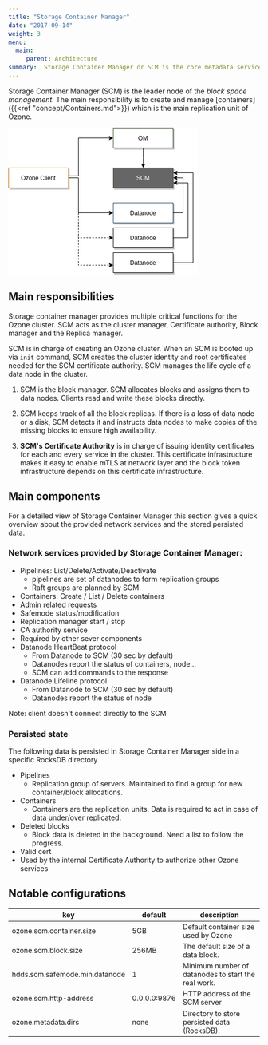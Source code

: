 ```yaml
---
title: "Storage Container Manager"
date: "2017-09-14"
weight: 3
menu: 
  main:
     parent: Architecture
summary:  Storage Container Manager or SCM is the core metadata service of Ozone. SCM provides a distributed block layer for Ozone.
---
```

<!---
  Licensed to the Apache Software Foundation (ASF) under one or more
  contributor license agreements.  See the NOTICE file distributed with
  this work for additional information regarding copyright ownership.
  The ASF licenses this file to You under the Apache License, Version 2.0
  (the "License"); you may not use this file except in compliance with
  the License.  You may obtain a copy of the License at

      http://www.apache.org/licenses/LICENSE-2.0

  Unless required by applicable law or agreed to in writing, software
  distributed under the License is distributed on an "AS IS" BASIS,
  WITHOUT WARRANTIES OR CONDITIONS OF ANY KIND, either express or implied.
  See the License for the specific language governing permissions and
  limitations under the License.
-->

Storage Container Manager (SCM) is the leader node of the *block space management*. The main responsibility is to create and manage [containers]({{<ref "concept/Containers.md">}}) which is the main replication unit of Ozone.


![Storage Container Manager](StorageContainerManager.png)

## Main responsibilities

Storage container manager provides multiple critical functions for the Ozone
cluster.  SCM acts as the cluster manager, Certificate authority, Block
manager and the Replica manager.

SCM is in charge of creating an Ozone cluster. When an SCM is booted up via `init` command, SCM creates the cluster identity and root certificates needed for the SCM certificate authority. SCM manages the life cycle of a data node in the cluster.

 1. SCM is the block manager. SCM
allocates blocks and assigns them to data nodes. Clients
read and write these blocks directly.

 2. SCM keeps track of all the block
replicas. If there is a loss of data node or a disk, SCM
detects it and instructs data nodes to make copies of the
missing blocks to ensure high availability.

 3. **SCM's Certificate Authority** is in
charge of issuing identity certificates for each and every
service in the cluster. This certificate infrastructure makes
it easy to enable mTLS at network layer and the block
token infrastructure depends on this certificate infrastructure.

## Main components

For a detailed view of Storage Container Manager this section gives a quick overview about the provided network services and the stored persisted data.

### Network services provided by Storage Container Manager:

 * Pipelines: List/Delete/Activate/Deactivate
   * pipelines are set of datanodes to form replication groups
   * Raft groups are planned by SCM
 * Containers: Create / List / Delete containers
 * Admin related requests
  * Safemode status/modification
  * Replication manager start / stop 
 * CA authority service
  * Required by other sever components
 * Datanode HeartBeat protocol
   * From Datanode to SCM (30 sec by default)
   * Datanodes report the status of containers, node...
   * SCM can add commands to the response
 * Datanode Lifeline protocol
   * From Datanode to SCM (30 sec by default)
   * Datanodes report the status of node

Note: client doesn't connect directly to the SCM

### Persisted state

The following data is persisted in Storage Container Manager side in a specific RocksDB directory

 * Pipelines
   * Replication group of servers. Maintained to find a group for new container/block allocations.
 * Containers
   * Containers are the replication units. Data is required to act in case of data under/over replicated.
 * Deleted blocks
   * Block data is deleted in the background. Need a list to follow the progress.
 * Valid cert
  * Used by the internal Certificate Authority to authorize other Ozone services

## Notable configurations

key | default | description 
----|---------|------------
ozone.scm.container.size | 5GB | Default container size used by Ozone
ozone.scm.block.size | 256MB |  The default size of a data block.
hdds.scm.safemode.min.datanode | 1 | Minimum number of datanodes to start the real work.
ozone.scm.http-address | 0.0.0.0:9876 | HTTP address of the SCM server
ozone.metadata.dirs | none | Directory to store persisted data (RocksDB).